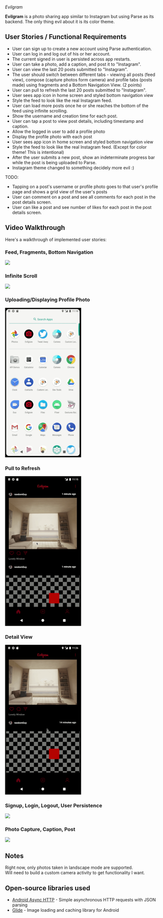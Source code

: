 *Evilgram*

**Evilgram** is a photo sharing app similar to Instagram but using Parse as its backend.  The only thing evil about it is its color theme.

## User Stories / Functional Requirements
- User can sign up to create a new account using Parse authentication.
- User can log in and log out of his or her account.
- The current signed in user is persisted across app restarts.
- User can take a photo, add a caption, and post it to "Instagram".
- User can view the last 20 posts submitted to "Instagram".
- The user should switch between different tabs - viewing all posts (feed view), compose (capture photos form camera) and profile tabs (posts made) using fragments and a Bottom Navigation View. (2 points)
- User can pull to refresh the last 20 posts submitted to "Instagram".
- User sees app icon in home screen and styled bottom navigation view
- Style the feed to look like the real Instagram feed.
- User can load more posts once he or she reaches the bottom of the feed using infinite scrolling.
- Show the username and creation time for each post.
- User can tap a post to view post details, including timestamp and caption.
- Allow the logged in user to add a profile photo
- Display the profile photo with each post
- User sees app icon in home screen and styled bottom navigation view
- Style the feed to look like the real Instagram feed. (Except for color theme!  This is intentional)
- After the user submits a new post, show an indeterminate progress bar while the post is being uploaded to Parse.
- Instagram theme changed to something decidely more evil :)


TODO:
- Tapping on a post's username or profile photo goes to that user's profile page and shows a grid view of the user's posts 
- User can comment on a post and see all comments for each post in the post details screen.
- User can like a post and see number of likes for each post in the post details screen.

## Video Walkthrough

Here's a walkthrough of implemented user stories:

### Feed, Fragments, Bottom Navigation
<img src="walkthroughs/walkthrough_Evilgram_fragNavProfile.gif" width=250><br>

### Infinite Scroll
<img src="walkthroughs/walkthough_Evilgram_infiniteScroll.gif" width=250><br>

### Uploading/Displaying Profile Photo
<img src="walkthroughs/walkthrough_Evilgram_profilePhoto.gif" width=250><br>

### Pull to Refresh
<img src="walkthroughs/walkthrough_Evilgram_pulltorefresh.gif" width=250><br>

### Detail View
<img src="walkthroughs/walkthough_Evilgram_detailView.gif" width=250><br>

### Signup, Login, Logout, User Persistence
<img src="walkthroughs/Evilgram_walkthrough1.gif" width=250><br>

### Photo Capture, Caption, Post
<img src="walkthroughs/Evilgram_walkthrough2.gif" width=500><br>



## Notes

Right now, only photos taken in landscape mode are supported.  
Will need to build a custom camera activity to get functionality I want.

## Open-source libraries used

- [Android Async HTTP](https://github.com/codepath/CPAsyncHttpClient) - Simple asynchronous HTTP requests with JSON parsing
- [Glide](https://github.com/bumptech/glide) - Image loading and caching library for Android
